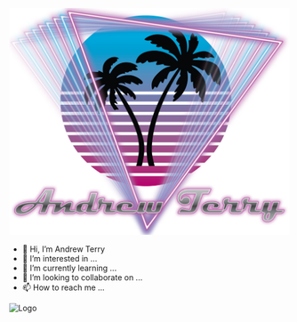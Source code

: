 ![]( Logo.png)

- 👋 Hi, I’m Andrew Terry
- 👀 I’m interested in ...
- 🌱 I’m currently learning ...
- 💞️ I’m looking to collaborate on ...
- 📫 How to reach me ...

<!---
MangoTheBirb/MangoTheBirb is a ✨ special ✨ repository because its `README.md` (this file) appears on your GitHub profile.
You can click the Preview link to take a look at your changes.
--->
![Logo](https://user-images.githubusercontent.com/97416610/148718373-19ed2d27-e5dd-4f28-9546-86cd5e81fcaf.png)
